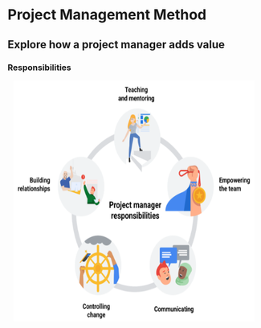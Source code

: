 # Project Management Method

## Explore how a project manager adds value

### Responsibilities 

<div style="text-align:center"><img src="https://github.com/J3rryTr/Google-Project-Management-Professional-Certificate-/blob/main/C1_Foundations_of_Project_Management/images/Interpersonal_%20skills.png" alt="" width="480" height="480"></div>